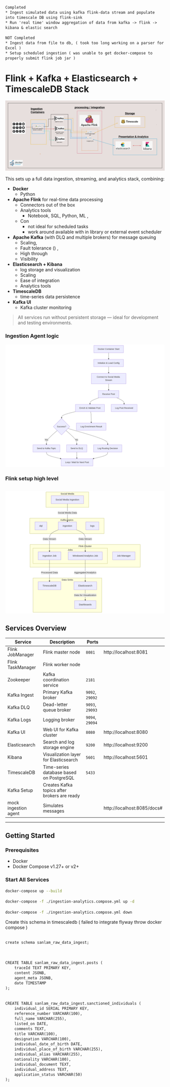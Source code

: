 ```declarative
Completed
* Ingest simulated data using kafka flink-data stream and populate into timescale DB using flink-sink
* Run 'real time' window aggregation of data from kafka -> flink -> kibana & elastic search

NOT Completed
* Ingest data from file to db, ( took too long working on a parser for Excel )
* Setup scheduled ingestion ( was unable to get docker-compose to properly submit flink job jar )

```


# Flink + Kafka + Elasticsearch + TimescaleDB Stack

![Alt Text](infrastructure.jpeg)

This sets up a full data ingestion, streaming, and analytics stack, combining:
- **Docker**
    - Python
- **Apache Flink** for real-time data processing
  - Connectors out of the box
  - Analytics tools
    -  Notebook, SQL, Python, ML ,
  - Con 
    - not ideal for scheduled tasks
    - work around available with in library or external event scheduler
- **Apache Kafka** (with DLQ and multiple brokers) for message queuing
  - Scaling, 
  - Fault tolerance () , 
  - High through 
  - Visibility 
- **Elasticsearch + Kibana** 
  - log storage and visualization
  - Scaling
  - Ease of integration
  - Analytics tools
- **TimescaleDB** 
  - time-series data persistence
- **Kafka UI** 
  - Kafka cluster monitoring

> All services run without persistent storage — ideal for development and testing environments.


### Ingestion Agent logic

![Alt Text](mermaid-diagram-2025-06-04-101842.png)


### Flink setup high level

![Alt Text](mermaid-diagram-2025-06-04-101718.png)
---

## Services Overview

| Service              | Description                                  | Ports         |   |
|----------------------|----------------------------------------------|---------------|---|
| Flink JobManager     | Flink master node                            | `8081`        |  	http://localhost:8081 |
| Flink TaskManager    | Flink worker node                            |               |   |
| Zookeeper            | Kafka coordination service                   | `2181`        |   |
| Kafka Ingest         | Primary Kafka broker                         | `9092`, `29092` |   |
| Kafka DLQ            | Dead-letter queue broker                     | `9093`, `29093` |   |
| Kafka Logs           | Logging broker                               | `9094`, `29094` |   |
| Kafka UI             | Web UI for Kafka cluster                     | `8080`        |  	http://localhost:8080 |
| Elasticsearch        | Search and log storage engine                | `9200`        | http://localhost:9200  |
| Kibana               | Visualization layer for Elasticsearch        | `5601`        | 	http://localhost:5601  |
| TimescaleDB          | Time-series database based on PostgreSQL     | `5433`        |   |
| Kafka Setup          | Creates Kafka topics after brokers are ready |               |   |
| mock ingestion agent | Simulates messages                           |               |  http://localhost:8085/docs# |

---

## Getting Started

### Prerequisites

- Docker
- Docker Compose v1.27+ or v2+


### Start All Services

```bash
docker-compose up --build

docker-compose -f ./ingestion-analytics.compose.yml up -d

docker-compose -f ./ingestion-analytics.compose.yml down
 ```
Create this schema in timescaledb ( failed to integrate flyway throw docker compose )

```declarative

create schema sanlam_raw_data_ingest;



CREATE TABLE sanlam_raw_data_ingest.posts (
	traceId TEXT PRIMARY KEY,
	content JSONB,
	agent_meta JSONB,
	date TIMESTAMP
);


CREATE TABLE sanlam_raw_data_ingest.sanctioned_individuals (
    individual_id SERIAL PRIMARY KEY,
    reference_number VARCHAR(100),
    full_name VARCHAR(255),
    listed_on DATE,
    comments TEXT,
    title VARCHAR(100),
    designation VARCHAR(100),
    individual_date_of_birth DATE,
    individual_place_of_birth VARCHAR(255),
    individual_alias VARCHAR(255),
    nationality VARCHAR(100),
    individual_document TEXT,
    individual_address TEXT,
    application_status VARCHAR(50)
);

```
